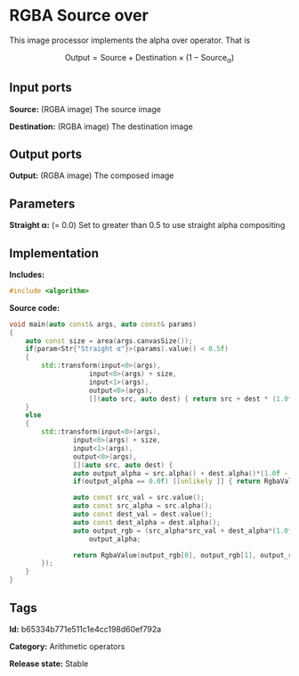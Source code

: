 # RGBA Source over

This image processor implements the alpha over operator. That is

$$\text{Output} = \text{Source} + \text{Destination}\times\left(1 - \text{Source}_\alpha \right)$$

## Input ports

__Source:__ (RGBA image) The source image

__Destination:__ (RGBA image) The destination image

## Output ports

__Output:__ (RGBA image) The composed image

## Parameters

__Straight α:__ (= 0.0) Set to greater than 0.5 to use straight alpha compositing

## Implementation

__Includes:__

```c++
#include <algorithm>
```

__Source code:__

```c++
void main(auto const& args, auto const& params)
{
	auto const size = area(args.canvasSize());
	if(param<Str{"Straight α"}>(params).value() < 0.5f)
	{
		std::transform(input<0>(args),
					input<0>(args) + size,
					input<1>(args),
					output<0>(args),
					[](auto src, auto dest) { return src + dest * (1.0f - src.alpha()); });
	}
	else
	{
		std::transform(input<0>(args),
				input<0>(args) + size,
				input<1>(args),
				output<0>(args),
				[](auto src, auto dest) {
				auto output_alpha = src.alpha() + dest.alpha()*(1.0f - src.alpha());
				if(output_alpha == 0.0f) [[unlikely ]] { return RgbaValue{0.0f, 0.0f, 0.0f, 0.0f}; }

				auto const src_val = src.value();
				auto const src_alpha = src.alpha();
				auto const dest_val = dest.value();
				auto const dest_alpha = dest.alpha();
				auto output_rgb = (src_alpha*src_val + dest_alpha*(1.0f - src_alpha)*dest_val)/
					output_alpha;

				return RgbaValue(output_rgb[0], output_rgb[1], output_rgb[2], output_alpha);
		});
	}
}
```

## Tags

__Id:__ b65334b771e511c1e4cc198d60ef792a

__Category:__ Arithmetic operators

__Release state:__ Stable